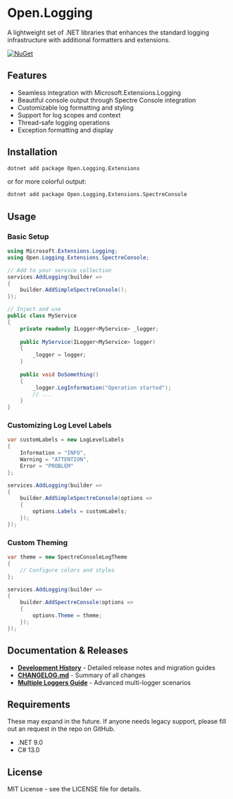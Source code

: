 # Open.Logging

A lightweight set of .NET libraries that enhances the standard logging infrastructure with additional formatters and extensions.

[![NuGet](https://img.shields.io/nuget/v/Open.Logging.Extensions.svg?label=NuGet)](https://www.nuget.org/packages/Open.Logging.Extensions/)

## Features

- Seamless integration with Microsoft.Extensions.Logging
- Beautiful console output through Spectre Console integration
- Customizable log formatting and styling
- Support for log scopes and context
- Thread-safe logging operations
- Exception formatting and display

## Installation

```sh
dotnet add package Open.Logging.Extensions
```
or for more colorful output:
```sh
dotnet add package Open.Logging.Extensions.SpectreConsole
```


## Usage

### Basic Setup

```csharp
using Microsoft.Extensions.Logging;
using Open.Logging.Extensions.SpectreConsole;

// Add to your service collection
services.AddLogging(builder =>
{
    builder.AddSimpleSpectreConsole();
});

// Inject and use
public class MyService
{
    private readonly ILogger<MyService> _logger;
    
    public MyService(ILogger<MyService> logger)
    {
        _logger = logger;
    }
    
    public void DoSomething()
    {
        _logger.LogInformation("Operation started");
        // ...
    }
}
```

### Customizing Log Level Labels

```csharp
var customLabels = new LogLevelLabels
{
    Information = "INFO",
    Warning = "ATTENTION",
    Error = "PROBLEM"
};

services.AddLogging(builder =>
{
    builder.AddSimpleSpectreConsole(options =>
    {
        options.Labels = customLabels;
    });
});
```

### Custom Theming

```csharp
var theme = new SpectreConsoleLogTheme
{
    // Configure colors and styles
};

services.AddLogging(builder =>
{
    builder.AddSpectreConsole(options =>
    {
        options.Theme = theme;
    });
});
```

## Documentation & Releases

- **[Development History](dev-history/)** - Detailed release notes and migration guides
- **[CHANGELOG.md](CHANGELOG.md)** - Summary of all changes
- **[Multiple Loggers Guide](MULTIPLE_LOGGERS_GUIDE.md)** - Advanced multi-logger scenarios

## Requirements

These may expand in the future.  If anyone needs legacy support, please fill out an request in the repo on GitHub.

- .NET 9.0
- C# 13.0

## License

MIT License - see the LICENSE file for details.